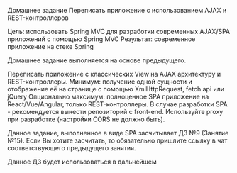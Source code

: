 Домашнее задание
Переписать приложение с использованием AJAX и REST-контроллеров

Цель: использовать Spring MVC для разработки современных AJAX/SPA приложений с помощью Spring MVC Результат: современное приложение на стеке Spring

Домашнее задание выполняется на основе предыдущего.

Переписать приложение с классических View на AJAX архитектуру и REST-контроллеры.
Минимум: получение одной сущности и отображение её на странице с помощью XmlHttpRequest, fetch api или jQuery
Опционально максимум: полноценное SPA приложение на React/Vue/Angular, только REST-контроллеры.
В случае разработки SPA - рекомендуется вынести репозиторий с front-end. Используйте proxy при разработке (настройки CORS не должно быть).

Данное задание, выполненное в виде SPA засчитывает ДЗ №9 (Занятие №15). Если Вы хотите засчитать, то обязательно пришлите ссылку в чат соответствующего предыдущего занятия.

Данное ДЗ будет использоваться в дальнейшем